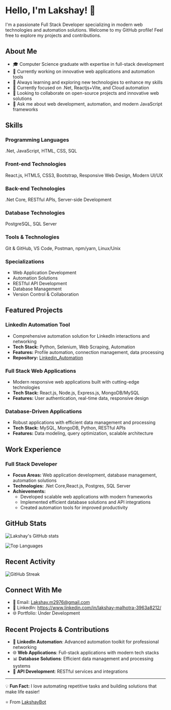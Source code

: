 # Hello, I'm Lakshay! 👋

I'm a passionate Full Stack Developer specializing in modern web technologies and automation solutions. Welcome to my GitHub profile! Feel free to explore my projects and contributions.

## About Me

- 🎓 Computer Science graduate with expertise in full-stack development
- 💼 Currently working on innovative web applications and automation tools
- 🌱 Always learning and exploring new technologies to enhance my skills
- 🔭 Currently focused on .Net, Reactjs+Vite, and Cloud automation
- 👯 Looking to collaborate on open-source projects and innovative web solutions
- 💬 Ask me about web development, automation, and modern JavaScript frameworks

## Skills

### Programming Languages
.Net, JavaScript, HTML, CSS, SQL

### Front-end Technologies
React.js, HTML5, CSS3, Bootstrap, Responsive Web Design, Modern UI/UX

### Back-end Technologies
.Net Core, RESTful APIs, Server-side Development

### Database Technologies
PostgreSQL, SQL Server

### Tools & Technologies
Git & GitHub, VS Code, Postman, npm/yarn, Linux/Unix

### Specializations
- Web Application Development
- Automation Solutions
- RESTful API Development
- Database Management
- Version Control & Collaboration

## Featured Projects

### LinkedIn Automation Tool
- Comprehensive automation solution for LinkedIn interactions and networking
- **Tech Stack:** Python, Selenium, Web Scraping, Automation
- **Features:** Profile automation, connection management, data processing
- **Repository:** [Linkedin_Automation](https://github.com/LakshayBot/Linkedin_Automation)

### Full Stack Web Applications
- Modern responsive web applications built with cutting-edge technologies
- **Tech Stack:** React.js, Node.js, Express.js, MongoDB/MySQL
- **Features:** User authentication, real-time data, responsive design

### Database-Driven Applications
- Robust applications with efficient data management and processing
- **Tech Stack:** MySQL, MongoDB, Python, RESTful APIs
- **Features:** Data modeling, query optimization, scalable architecture

## Work Experience

### Full Stack Developer
- **Focus Areas:** Web application development, database management, automation solutions
- **Technologies:** .Net Core,React.js, Postgres, SQL Server
- **Achievements:** 
  - Developed scalable web applications with modern frameworks
  - Implemented efficient database solutions and API integrations
  - Created automation tools for improved productivity

## GitHub Stats

![Lakshay's GitHub stats](https://github-readme-stats.vercel.app/api?username=LakshayBot&show_icons=true&theme=radical&count_private=true)

![Top Languages](https://github-readme-stats.vercel.app/api/top-langs/?username=LakshayBot&layout=compact&theme=radical)

## Recent Activity

![GitHub Streak](https://github-readme-streak-stats.herokuapp.com/?user=LakshayBot&theme=radical)


## Connect With Me

- 📧 Email: Lakshay.m2976@gmail.com
- 💼 LinkedIn: https://www.linkedin.com/in/lakshay-malhotra-3963a8212/
- 🌐 Portfolio: Under Development

## Recent Projects & Contributions

- 🔧 **LinkedIn Automation**: Advanced automation toolkit for professional networking
- 🌐 **Web Applications**: Full-stack applications with modern tech stacks
- 📊 **Database Solutions**: Efficient data management and processing systems
- 🔄 **API Development**: RESTful services and integrations

---

💡 **Fun Fact:** I love automating repetitive tasks and building solutions that make life easier!

⭐ From [LakshayBot](https://github.com/LakshayBot)
